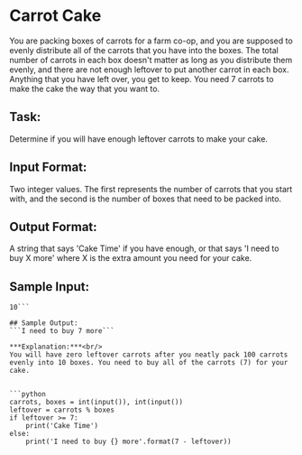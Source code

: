 # Carrot Cake

You are packing boxes of carrots for a farm co-op, and you are supposed to evenly distribute all of the carrots that you have into the boxes.
The total number of carrots in each box doesn't matter as long as you distribute them evenly, and there are not enough leftover to put another carrot in each box. Anything that you have left over, you get to keep. 
You need 7 carrots to make the cake the way that you want to.

## Task: 
Determine if you will have enough leftover carrots to make your cake.  

## Input Format: 
Two integer values. The first represents the number of carrots that you start with, and the second is the number of boxes that need to be packed into.

## Output Format: 
A string that says 'Cake Time' if you have enough, or that says 'I need to buy X more' where X is the extra amount you need for your cake.

## Sample Input: 
```100
10```

## Sample Output: 
```I need to buy 7 more```

***Explanation:***<br/> 
You will have zero leftover carrots after you neatly pack 100 carrots evenly into 10 boxes. You need to buy all of the carrots (7) for your cake.


```python
carrots, boxes = int(input()), int(input())
leftover = carrots % boxes
if leftover >= 7:
    print('Cake Time')
else:
    print('I need to buy {} more'.format(7 - leftover))
```
